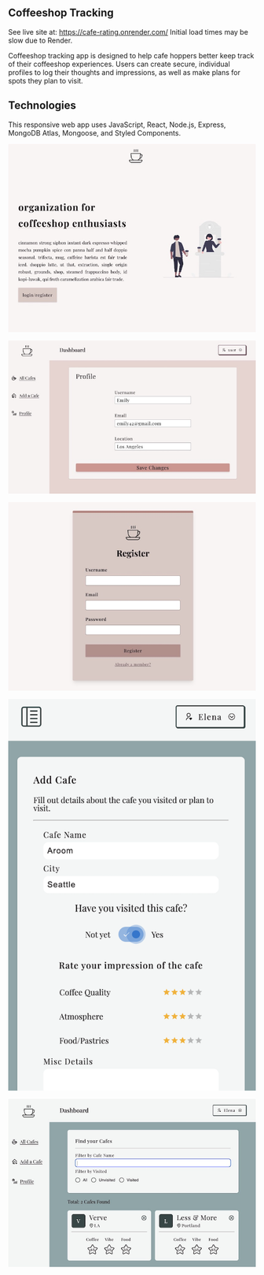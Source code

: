 ## Coffeeshop Tracking

See live site at: https://cafe-rating.onrender.com/
Initial load times may be slow due to Render.

Coffeeshop tracking app is designed to help cafe hoppers better keep track of their coffeeshop experiences. Users can create secure, individual profiles to log their thoughts and impressions, as well as make plans for spots they plan to visit.

## Technologies

This responsive web app uses JavaScript, React, Node.js, Express, MongoDB Atlas, Mongoose, and Styled Components.

![Site Overview](client/public/imgs/landing.jpg)

![Site Overview3](client/public/imgs/profile.jpg)

![Site Overview2](client/public/imgs/login.jpg)

![Site Overview4](client/public/imgs/add-cafe.jpg)

![Site Overview5](client/public/imgs/all-cafes.jpg)
